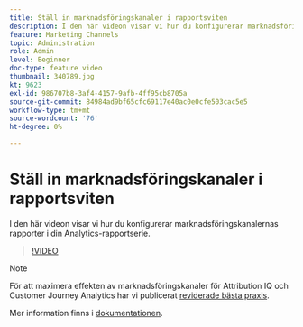 ```yaml
---
title: Ställ in marknadsföringskanaler i rapportsviten
description: I den här videon visar vi hur du konfigurerar marknadsföringskanalernas rapporter i din Analytics-rapportserie.
feature: Marketing Channels
topic: Administration
role: Admin
level: Beginner
doc-type: feature video
thumbnail: 340789.jpg
kt: 9623
exl-id: 986707b8-3af4-4157-9afb-4ff95cb8705a
source-git-commit: 84984ad9bf65cfc69117e40ac0e0cfe503cac5e5
workflow-type: tm+mt
source-wordcount: '76'
ht-degree: 0%

---
```


# Ställ in marknadsföringskanaler i rapportsviten

I den här videon visar vi hur du konfigurerar marknadsföringskanalernas rapporter i din Analytics-rapportserie.

>[!VIDEO](https://video.tv.adobe.com/v/340789/?quality=12&learn=on)

>[!NOTE]
>
>För att maximera effekten av marknadsföringskanaler för Attribution IQ och Customer Journey Analytics har vi publicerat [reviderade bästa praxis](https://experienceleague.adobe.com/docs/analytics/components/marketing-channels/mchannel-best-practices.html?lang=en).

Mer information finns i [dokumentationen](https://experienceleague.adobe.com/docs/analytics/components/marketing-channels/c-getting-started-mchannel.html?lang=en).
